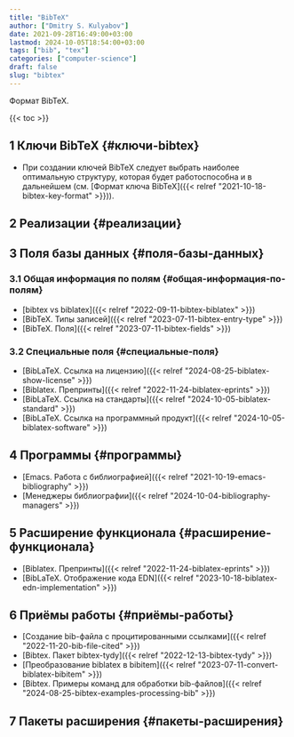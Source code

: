 ```yaml
---
title: "BibTeX"
author: ["Dmitry S. Kulyabov"]
date: 2021-09-28T16:49:00+03:00
lastmod: 2024-10-05T18:54:00+03:00
tags: ["bib", "tex"]
categories: ["computer-science"]
draft: false
slug: "bibtex"
---
```


Формат BibTeX.

<!--more-->

{{< toc >}}


## <span class="section-num">1</span> Ключи BibTeX {#ключи-bibtex}

-   При создании ключей BibTeX следует выбрать наиболее оптимальную структуру, которая будет работоспособна и в дальнейшем (см. [Формат ключа BibTeX]({{< relref "2021-10-18-bibtex-key-format" >}})).


## <span class="section-num">2</span> Реализации {#реализации}


## <span class="section-num">3</span> Поля базы данных {#поля-базы-данных}


### <span class="section-num">3.1</span> Общая информация по полям {#общая-информация-по-полям}

-   [bibtex vs biblatex]({{< relref "2022-09-11-bibtex-biblatex" >}})
-   [BibTeX. Типы записей]({{< relref "2023-07-11-bibtex-entry-type" >}})
-   [BibTeX. Поля]({{< relref "2023-07-11-bibtex-fields" >}})


### <span class="section-num">3.2</span> Специальные поля {#специальные-поля}

-   [BibLaTeX. Ссылка на лицензию]({{< relref "2024-08-25-biblatex-show-license" >}})
-   [Biblatex. Препринты]({{< relref "2022-11-24-biblatex-eprints" >}})
-   [BibLaTeX. Ссылка на стандарты]({{< relref "2024-10-05-biblatex-standard" >}})
-   [BibLaTeX. Ссылка на программный продукт]({{< relref "2024-10-05-biblatex-software" >}})


## <span class="section-num">4</span> Программы {#программы}

-   [Emacs. Работа с библиографией]({{< relref "2021-10-19-emacs-bibliography" >}})
-   [Менеджеры библиографии]({{< relref "2024-10-04-bibliography-managers" >}})


## <span class="section-num">5</span> Расширение функционала {#расширение-функционала}

-   [Biblatex. Препринты]({{< relref "2022-11-24-biblatex-eprints" >}})
-   [BibLaTeX. Отображение кода EDN]({{< relref "2023-10-18-biblatex-edn-implementation" >}})


## <span class="section-num">6</span> Приёмы работы {#приёмы-работы}

-   [Создание bib-файла с процитированными ссылками]({{< relref "2022-11-20-bib-file-cited" >}})
-   [Bibtex. Пакет bibtex-tydy]({{< relref "2022-12-13-bibtex-tydy" >}})
-   [Преобразование biblatex в bibitem]({{< relref "2023-07-11-convert-biblatex-bibitem" >}})
-   [Bibtex. Примеры команд для обработки bib-файлов]({{< relref "2024-08-25-bibtex-examples-processing-bib" >}})


## <span class="section-num">7</span> Пакеты расширения {#пакеты-расширения}
